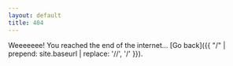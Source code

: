 ```yaml
---
layout: default
title: 404
---
```


Weeeeeee! You reached the end of the internet... [Go back]({{ "/" | prepend: site.baseurl | replace: '//', '/' }}).
